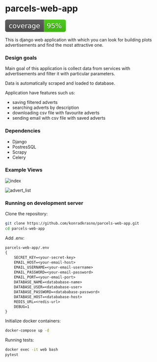 # parcels-web-app
![Alt text](./coverage.svg)

This is django web application with which you can look for building plots advertisements and find the most attractive one.

### Design goals

Main goal of this application is collect data from services with advertisements and filter it with particular parameters.

Data is automatically scraped and loaded to database.

Application have features such us:
* saving filtered adverts
* searching adverts by description
* downloading csv file with favourite adverts
* sending email with csv file with saved adverts

### Dependencies
* Django
* PostresSQL
* Scrapy
* Celery

### Example Views
![index](https://user-images.githubusercontent.com/55924004/107148748-35c26100-6955-11eb-8253-ed624f793f78.png)

![advert_list](https://user-images.githubusercontent.com/55924004/107148752-38bd5180-6955-11eb-9de9-07d701761c9f.png)


### Running on development server

Clone the repository:
```bash
git clone https://github.com/konradkrasno/parcels-web-app.git
cd parcels-web-app
```
Add .env:
```
parcels-web-app/.env
{
    SECRET_KEY=<your-secret-key>
    EMAIL_HOST=<your-email-host>
    EMAIL_USERNAME=<your-email-username>
    EMAIL_PASSWORD=<your-email-password>
    EMAIL_PORT=<your-email-port>
    DATABASE_NAME=<datababase-name>
    DATABASE_USER=<datababase-user>
    DATABASE_PASSWORD=<datababase-password>
    DATABASE_HOST=<datababase-host>
    REDIS_URL=<redis-url>
    DEBUG=1
}
```

Initialize docker containers:
```bash
docker-compose up -d
```

Running tests:

```bash
docker exec -it web bash
pytest
```
